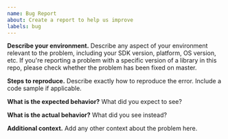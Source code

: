 ```yaml
---
name: Bug Report
about: Create a report to help us improve
labels: bug
---
```


**Describe your environment.**
Describe any aspect of your environment relevant to the problem, including your SDK version, platform, OS version, etc. If you're reporting a problem with a specific version of a library in this repo, please check whether the problem has been fixed on master.

**Steps to reproduce.**
Describe exactly how to reproduce the error. Include a code sample if applicable.

**What is the expected behavior?**
What did you expect to see?

**What is the actual behavior?**
What did you see instead?

**Additional context.**
Add any other context about the problem here.
